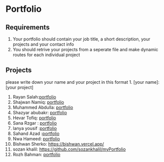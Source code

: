 # Portfolio
## Requirements
1. Your portfolio should contain your job title, a short description, your projects and your contact info
2. You should retrive your projects from a seperate file and make dynamic routes for each individual project

## Projects
please write down your name and your project in this format 1. [your name]: [your project]

1. Rayan Salah:[portfolio](https://github.com/rayansalah11/portfolio)
2. Shajwan Namiq: [portfolio](https://github.com/Shajwan-Namiq/portfolio)
3. Muhammed Abdulla: [portfolio](https://github.com/marshallmhamad/Portfolio-Site)
4. Shazyar abubakr: [portfolio](https://github.com/shazyarabubakr/portfolio)
5. Hevar Tofiq: [portfolio](https://rageofkurd.netlify.app)
6. Sana Rzgar : [portfolio](https://github.com/Sanaa00/portfolioo.git)
7. lanya yousif :[portfolio](https://github.com/lanyayousif/Myportfolio.git)
8. Sahand Azad :[portfolio](https://github.com/SahandB99/myPortfolio)
9. Nwa Hameed: [portfolio](https://github.com/nwahameed/Portfolio)
10. Bishwan Sherko: https://bishwan.vercel.app/
11. sozan khalil: https://github.com/sozankhalil/myPortfolio
12. Rozh Bahman: [portfolio](https://github.com/rozhi-98/Protfolio-with-react-and-tailwind/tree/main)


